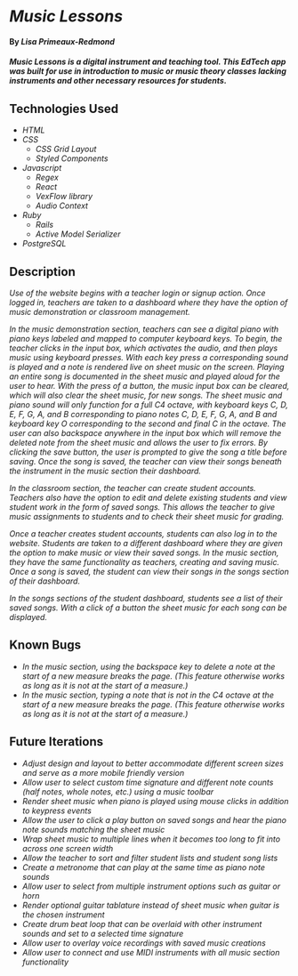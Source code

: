 # _Music Lessons_

#### By _**Lisa Primeaux-Redmond**_

#### _Music Lessons is a digital instrument and teaching tool. This EdTech app was built for use in introduction to music or music theory classes lacking instruments and other necessary resources for students._

## Technologies Used

* _HTML_
* _CSS_
    * _CSS Grid Layout_
    * _Styled Components_
* _Javascript_
    * _Regex_
    * _React_
    * _VexFlow library_
    * _Audio Context_
* _Ruby_
    * _Rails_
    * _Active Model Serializer_
* _PostgreSQL_

## Description

_Use of the website begins with a teacher login or signup action. Once logged in, teachers are taken to a dashboard where they have the option of music demonstration or classroom management._

_In the music demonstration section, teachers can see a digital piano with piano keys labeled and mapped to computer keyboard keys. To begin, the teacher clicks in the input box, which activates the audio, and then plays music using keyboard presses. With each key press a corresponding sound is played and a note is rendered live on sheet music on the screen. Playing an entire song is documented in the sheet music and played aloud for the user to hear. With the press of a button, the music input box can be cleared, which will also clear the sheet music, for new songs. The sheet music and piano sound will only function for a full C4 octave, with keyboard keys C, D, E, F, G, A, and B corresponding to piano notes C, D, E, F, G, A, and B and keyboard key O corresponding to the second and final C in the octave. The user can also backspace anywhere in the input box which will remove the deleted note from the sheet music and allows the user to fix errors. By clicking the save button, the user is prompted to give the song a title before saving. Once the song is saved, the teacher can view their songs beneath the instrument in the music section their dashboard._

_In the classroom section, the teacher can create student accounts. Teachers also have the option to edit and delete existing students and view student work in the form of saved songs. This allows the teacher to give music assignments to students and to check their sheet music for grading._ 

_Once a teacher creates student accounts, students can also log in to the website. Students are taken to a different dashboard where they are given the option to make music or view their saved songs. In the music section, they have the same functionality as teachers, creating and saving music. Once a song is saved, the student can view their songs in the songs section of their dashboard._

_In the songs sections of the student dashboard, students see a list of their saved songs. With a click of a button the sheet music for each song can be displayed._

## Known Bugs

* _In the music section, using the backspace key to delete a note at the start of a new measure breaks the page. (This feature otherwise works as long as it is not at the start of a measure.)_
* _In the music section, typing a note that is not in the C4 octave at the start of a new measure breaks the page. (This feature otherwise works as long as it is not at the start of a measure.)_


## Future Iterations

* _Adjust design and layout to better accommodate different screen sizes and serve as a more mobile friendly version_
* _Allow user to select custom time signature and different note counts (half notes, whole notes, etc.) using a music toolbar_
* _Render sheet music when piano is played using mouse clicks in addition to keypress events_ 
* _Allow the user to click a play button on saved songs and hear the piano note sounds matching the sheet music_
* _Wrap sheet music to multiple lines when it becomes too long to fit into across one screen width_ 
* _Allow the teacher to sort and filter student lists and student song lists_
* _Create a metronome that can play at the same time as piano note sounds_
* _Allow user to select from multiple instrument options such as guitar or horn_
* _Render optional guitar tablature instead of sheet music when guitar is the chosen instrument_
* _Create drum beat loop that can be overlaid with other instrument sounds and set to a selected time signature_
* _Allow user to overlay voice recordings with saved music creations_
* _Allow user to connect and use MIDI instruments with all music section functionality_

